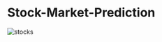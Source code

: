# Stock-Market-Prediction
![stocks](https://user-images.githubusercontent.com/96677478/179018819-e912c2ef-bfa8-4c26-b71a-7e585fce0b06.png)
